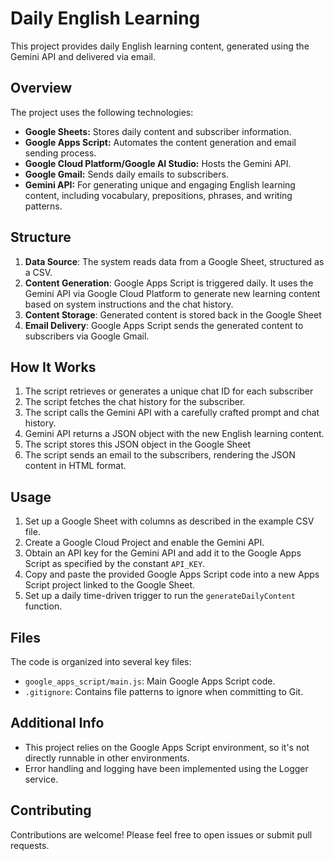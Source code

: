 # Daily English Learning

This project provides daily English learning content, generated using the Gemini API and delivered via email.

## Overview

The project uses the following technologies:

*   **Google Sheets:** Stores daily content and subscriber information.
*   **Google Apps Script:** Automates the content generation and email sending process.
*   **Google Cloud Platform/Google AI Studio:** Hosts the Gemini API.
*   **Google Gmail:** Sends daily emails to subscribers.
*   **Gemini API:** For generating unique and engaging English learning content, including vocabulary, prepositions, phrases, and writing patterns.
    
## Structure

1.  **Data Source**: The system reads data from a Google Sheet, structured as a CSV.
2.  **Content Generation**: Google Apps Script is triggered daily. It uses the Gemini API via Google Cloud Platform to generate new learning content based on system instructions and the chat history.
3.  **Content Storage**: Generated content is stored back in the Google Sheet
4.  **Email Delivery**: Google Apps Script sends the generated content to subscribers via Google Gmail.

## How It Works

1.  The script retrieves or generates a unique chat ID for each subscriber
2.  The script fetches the chat history for the subscriber.
3.  The script calls the Gemini API with a carefully crafted prompt and chat history.
4.  Gemini API returns a JSON object with the new English learning content.
5.  The script stores this JSON object in the Google Sheet
6.  The script sends an email to the subscribers, rendering the JSON content in HTML format.

## Usage

1.  Set up a Google Sheet with columns as described in the example CSV file.
2.  Create a Google Cloud Project and enable the Gemini API.
3.  Obtain an API key for the Gemini API and add it to the Google Apps Script as specified by the constant `API_KEY`.
4.  Copy and paste the provided Google Apps Script code into a new Apps Script project linked to the Google Sheet.
5.  Set up a daily time-driven trigger to run the `generateDailyContent` function.

## Files

The code is organized into several key files:
  - `google_apps_script/main.js`: Main Google Apps Script code.
  - `.gitignore`: Contains file patterns to ignore when committing to Git.

## Additional Info

-   This project relies on the Google Apps Script environment, so it's not directly runnable in other environments.
-   Error handling and logging have been implemented using the Logger service.

## Contributing

Contributions are welcome! Please feel free to open issues or submit pull requests.
